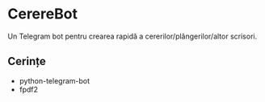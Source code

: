 # CerereBot

Un Telegram bot pentru crearea rapidă a cererilor/plângerilor/altor scrisori.


## Cerințe
- python-telegram-bot
- fpdf2